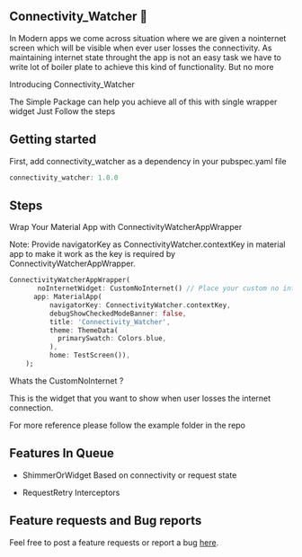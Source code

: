 

## Connectivity_Watcher 📡

In Modern apps we come across situation where we are given a nointernet screen which will be visible when ever user losses the connectivity. As maintaining internet state throught the app is not an easy task we have to write lot of boiler plate to achieve this kind of functionality. But no more 


Introducing Connectivity_Watcher 

The Simple Package can help you achieve all of this with single wrapper widget Just Follow the steps 


## Getting started
First, add connectivity_watcher as a dependency in your pubspec.yaml file
```dart
connectivity_watcher: 1.0.0
```

## Steps



Wrap Your Material App with ConnectivityWatcherAppWrapper 

Note: Provide navigatorKey as ConnectivityWatcher.contextKey in material app to make it work as the key is required by ConnectivityWatcherAppWrapper.

```dart
ConnectivityWatcherAppWrapper(
       noInternetWidget: CustomNoInternet() // Place your custom no internet Widget
      app: MaterialApp(
          navigatorKey: ConnectivityWatcher.contextKey,
          debugShowCheckedModeBanner: false,
          title: 'Connectivity_Watcher',
          theme: ThemeData(
            primarySwatch: Colors.blue,
          ),
          home: TestScreen()),
    );
```
Whats the CustomNoInternet ?

This is the widget that you want to show when user losses the internet connection.


For more reference please follow the example folder in the repo


## Features In Queue

* ShimmerOrWidget Based on connectivity or request state

* RequestRetry Interceptors

## Feature requests and Bug reports

Feel free to post a feature requests or report a bug [here](https://github.com/Oauth-Celestial/Connectivity_Watcher/issues).
